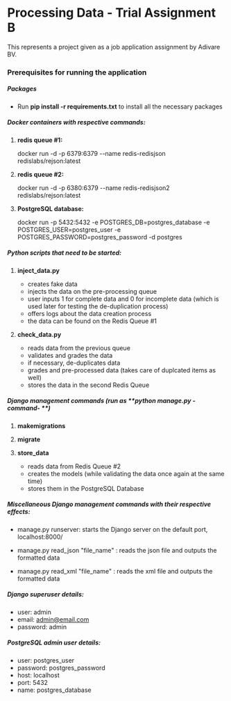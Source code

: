 # Processing Data - Trial Assignment B

This represents a project given as a job application assignment by Adivare BV.

### Prerequisites for running the application

##### Packages
- Run **pip install -r requirements.txt** to install all the necessary packages

##### Docker containers with respective commands:

1. **redis queue #1:** 

    docker run -d -p 6379:6379 --name redis-redisjson redislabs/rejson:latest

2. **redis queue #2:**

    docker run -d -p 6380:6379 --name redis-redisjson2 redislabs/rejson:latest

3. **PostgreSQL database:** 

    docker run -p 5432:5432 -e POSTGRES_DB=postgres_database -e POSTGRES_USER=postgres_user -e POSTGRES_PASSWORD=postgres_password -d postgres

##### Python scripts that need to be started:

1. **inject_data.py**
    - creates fake data
    - injects the data on the pre-processing queue
    - user inputs 1 for complete data and 0 for incomplete data (which is used later
     for testing the de-duplication process)
    - offers logs about the data creation process
    - the data can be found on the Redis Queue #1

2. **check_data.py**
    - reads data from the previous queue
    - validates and grades the data
    - if necessary, de-duplicates data
    - grades and pre-processed data (takes care of duplcated items as well)
    - stores the data in the second Redis Queue
    
##### Django management commands (run as **python manage.py -command- **)

1. **makemigrations**

2. **migrate**

3.  **store_data**
    - reads data from Redis Queue #2
    - creates the models (while validating the data once again at the same time)
    - stores them in the PostgreSQL Database


##### Miscellaneous Django management commands with their respective effects:

* manage.py runserver: starts the Django server on the default port, localhost:8000/

* manage.py read_json "file_name" : reads the json file and outputs the formatted data 

* manage.py read_xml "file_name" : reads the xml file and outputs the formatted data 

##### Django superuser details:
* user: admin
* email: admin@email.com	
* password: admin

##### PostgreSQL admin user details:
* user: postgres_user
* password: postgres_password
* host: localhost
* port: 5432
* name: postgres_database
